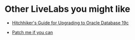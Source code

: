 # Other LiveLabs you might like


- [Hitchhiker's Guide for Upgrading to Oracle Database 19c](https://livelabs.oracle.com/pls/apex/dbpm/r/livelabs/view-workshop?wid=606)

- [Patch me if you can](https://livelabs.oracle.com/pls/apex/dbpm/r/livelabs/view-workshop?wid=3740)
